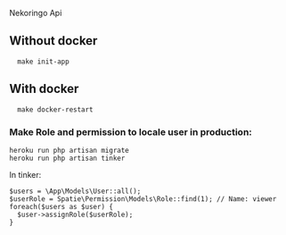 Nekoringo Api

## Without docker

```
  make init-app
```

## With docker

```
  make docker-restart
```

### Make Role and permission to locale user in production:

```
heroku run php artisan migrate
heroku run php artisan tinker

```

In tinker:

```
$users = \App\Models\User::all();
$userRole = Spatie\Permission\Models\Role::find(1); // Name: viewer
foreach($users as $user) {
  $user->assignRole($userRole);
}
```
